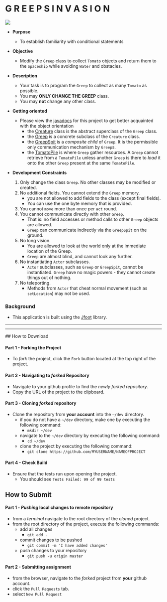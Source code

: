 # G R E E P S   I N V A S I O N
![](./greeps-world.gif)
* **Purpose**
    * To establish familiarity with conditional statements
* **Objective**
    * Modify the `Greep` class to collect `Tomato` objects and return them to the `Spaceship` while avoiding `Water` and obstacles.
* **Description**
    * Your task is to program the `Greep` to collect as many `Tomato` as possible.
    * You may **ONLY CHANGE THE GREEP** class.
    * You may **not** change any other class.
* **Getting oriented**
    * Please view the [javadocs](https://curriculeon.github.io/jfoot.greeps/javadocs/index.html) for this project to get better acquainted with the object orientation
        * the [Creature](https://curriculeon.github.io/jfoot.greeps/javadocs/com/github/curriculeon/greeps/Creature.html) class is the abstract superclass of the `Greep` class.
        * the [Greep](https://curriculeon.github.io/jfoot.greeps/javadocs/com/github/curriculeon/greeps/Greep.html) is a concrete subclass of the `Creature` class.
        * the [GreepSpit](https://curriculeon.github.io/jfoot.greeps/javadocs/com/github/curriculeon/greeps/GreepSpit.html) is a _composite child_ of `Greep`. It is the permissible only communication mechanism by `Greep`s.
        * the [TomatoPile](https://curriculeon.github.io/jfoot.greeps/javadocs/com/github/curriculeon/greeps/TomatoPile.html) is where `Greep` gather resources. A `Greep` cannot retrieve from a `TomatoPile` unless another `Greep` is there to _load_ it onto the other `Greep` present at the same `TomatoPile`.

* **Development Constraints**  
    1. Only change the class `Greep`. No other classes may be modified or 
created.
    2. No additional fields. You cannot extend the `Greep` memory.
        * you are not allowed to add fields to the class (except final fields).
        * You can use the one byte memory that is provided.
    3. You cannot `move` more than once per `act` round.
    4. You cannot communicate directly with other `Greep`.
        * That is: no field accesses or method calls to other `Greep` objects are allowed.
        * `Greep` can communicate indirectly via the `GreepSpit` on the ground.
    5. No long vision.
        * You are allowed to look at the world only at the immediate location of the Greep.
        * `Greep` are almost blind, and cannot look any further.
    6. No instantiating `Actor` subclasses.
        * `Actor` subclasses, such as `Greep` or `GreepSpit`, cannot be instantiated. `Greep` have no magic powers - they cannot create things out of nothing.
    7. No teleporting.
        * Methods from `Actor` that cheat normal movement (such as `setLocation`) may not be used.
        
        
### Background
* This application is built using the [Jfoot](https://github.com/Git-Leon/jfoot-api) library.



<hr><hr>
## How to Download

#### Part 1 - Forking the Project
* To _fork_ the project, click the `Fork` button located at the top right of the project.


#### Part 2 - Navigating to _forked_ Repository
* Navigate to your github profile to find the _newly forked repository_.
* Copy the URL of the project to the clipboard.

#### Part 3 - Cloning _forked_ repository
* Clone the repository from **your account** into the `~/dev` directory.
  * if you do not have a `~/dev` directory, make one by executing the following command:
    * `mkdir ~/dev`
  * navigate to the `~/dev` directory by executing the following command:
    * `cd ~/dev`
  * clone the project by executing the following command:
    * `git clone https://github.com/MYUSERNAME/NAMEOFPROJECT`

#### Part 4 - Check Build
* Ensure that the tests run upon opening the project.
    * You should see `Tests Failed: 99 of 99 tests`







## How to Submit

#### Part 1 -  _Pushing_ local changes to remote repository
* from a _terminal_ navigate to the root directory of the _cloned_ project.
* from the root directory of the project, execute the following commands:
    * add all changes
      * `git add .`
    * commit changes to be pushed
      * `git commit -m 'I have added changes'`
    * push changes to your repository
      * `git push -u origin master`

#### Part 2 - Submitting assignment
* from the browser, navigate to the _forked_ project from **your** github account.
* click the `Pull Requests` tab.
* select `New Pull Request`
